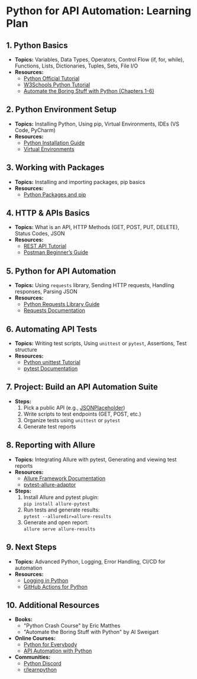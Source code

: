 # Python for API Automation: Learning Plan

## 1. Python Basics
- **Topics:** Variables, Data Types, Operators, Control Flow (if, for, while), Functions, Lists, Dictionaries, Tuples, Sets, File I/O
- **Resources:**
  - [Python Official Tutorial](https://docs.python.org/3/tutorial/)
  - [W3Schools Python Tutorial](https://www.w3schools.com/python/)
  - [Automate the Boring Stuff with Python (Chapters 1-6)](https://automatetheboringstuff.com/)

## 2. Python Environment Setup
- **Topics:** Installing Python, Using pip, Virtual Environments, IDEs (VS Code, PyCharm)
- **Resources:**
  - [Python Installation Guide](https://realpython.com/installing-python/)
  - [Virtual Environments](https://realpython.com/python-virtual-environments-a-primer/)

## 3. Working with Packages
- **Topics:** Installing and importing packages, pip basics
- **Resources:**
  - [Python Packages and pip](https://packaging.python.org/tutorials/installing-packages/)

## 4. HTTP & APIs Basics
- **Topics:** What is an API, HTTP Methods (GET, POST, PUT, DELETE), Status Codes, JSON
- **Resources:**
  - [REST API Tutorial](https://restfulapi.net/)
  - [Postman Beginner’s Guide](https://learning.postman.com/docs/getting-started/introduction/)

## 5. Python for API Automation
- **Topics:** Using `requests` library, Sending HTTP requests, Handling responses, Parsing JSON
- **Resources:**
  - [Python Requests Library Guide](https://realpython.com/python-requests/)
  - [Requests Documentation](https://requests.readthedocs.io/en/latest/)

## 6. Automating API Tests
- **Topics:** Writing test scripts, Using `unittest` or `pytest`, Assertions, Test structure
- **Resources:**
  - [Python unittest Tutorial](https://realpython.com/python-testing/)
  - [pytest Documentation](https://docs.pytest.org/en/stable/)

## 7. Project: Build an API Automation Suite
- **Steps:**
  1. Pick a public API (e.g., [JSONPlaceholder](https://jsonplaceholder.typicode.com/))
  2. Write scripts to test endpoints (GET, POST, etc.)
  3. Organize tests using `unittest` or `pytest`
  4. Generate test reports

## 8. Reporting with Allure
- **Topics:** Integrating Allure with pytest, Generating and viewing test reports
- **Resources:**
  - [Allure Framework Documentation](https://docs.qameta.io/allure/)
  - [pytest-allure-adaptor](https://docs.qameta.io/allure/#_pytest)
- **Steps:**
  1. Install Allure and pytest plugin:  
     `pip install allure-pytest`
  2. Run tests and generate results:  
     `pytest --alluredir=allure-results`
  3. Generate and open report:  
     `allure serve allure-results`

## 9. Next Steps
- **Topics:** Advanced Python, Logging, Error Handling, CI/CD for automation
- **Resources:**
  - [Logging in Python](https://realpython.com/python-logging/)
  - [GitHub Actions for Python](https://docs.github.com/en/actions/automating-builds-and-tests/building-and-testing-python)

## 10. Additional Resources
- **Books:**
  - "Python Crash Course" by Eric Matthes
  - "Automate the Boring Stuff with Python" by Al Sweigart
- **Online Courses:**
  - [Python for Everybody](https://www.py4e.com/)
  - [API Automation with Python](https://www.udemy.com/course/api-automation-with-python/)
- **Communities:**
  - [Python Discord](https://pythondiscord.com/)
  - [r/learnpython](https://www.reddit.com/r/learnpython/)

